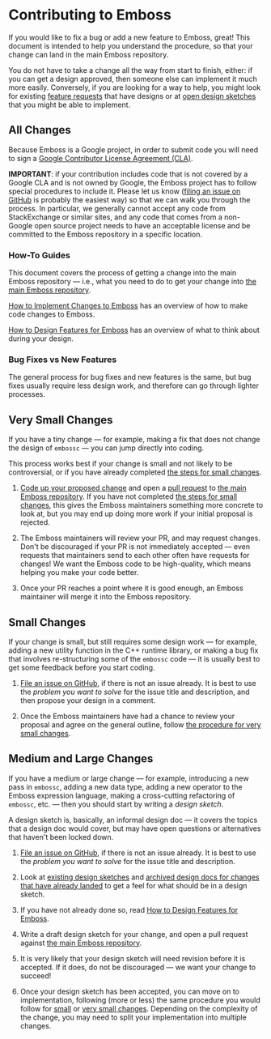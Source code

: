 # Contributing to Emboss

If you would like to fix a bug or add a new feature to Emboss, great!  This
document is intended to help you understand the procedure, so that your change
can land in the main Emboss repository.

You do not have to take a change all the way from start to finish, either: if
you can get a design approved, then someone else can implement it much more
easily.  Conversely, if you are looking for a way to help, you might look for
existing [feature
requests](https://github.com/google/emboss/labels/enhancement) that have
designs or at [open design sketches](design_docs/) that you might be able to
implement.


## All Changes

Because Emboss is a Google project, in order to submit code you will need to
sign a [Google Contributor License Agreement
(CLA)](https://cla.developers.google.com/).

**IMPORTANT**: if your contribution includes code that is not covered by a
Google CLA and is not owned by Google, the Emboss project has to follow special
procedures to include it.  Please let us know ([filing an issue on
GitHub](https://github.com/google/emboss/issues/new) is probably the easiest
way) so that we can walk you through the process.  In particular, we generally
cannot accept any code from StackExchange or similar sites, and any code that
comes from a non-Google open source project needs to have an acceptable license
and be committed to the Emboss repository in a specific location.


### How-To Guides

This document covers the process of getting a change into the main Emboss
repository — i.e., what you need to do to get your change into
[the main Emboss repository](https://github.com/google/emboss/).

[How to Implement Changes to Emboss](how-to-implement.md) has an overview of
how to make code changes to Emboss.

[How to Design Features for Emboss](how-to-design.md) has an overview of what
to think about during your design.


### Bug Fixes vs New Features

The general process for bug fixes and new features is the same, but bug fixes
usually require less design work, and therefore can go through lighter
processes.


## Very Small Changes

If you have a tiny change — for example,  making a fix that does not change the
design of `embossc` — you can jump directly into coding.

This process works best if your change is small and not likely to be
controversial, or if you have already completed [the steps for small
changes](#small-changes).

1.  [Code up your proposed change](how-to-implement.md) and open a [pull
    request](https://docs.github.com/en/pull-requests/collaborating-with-pull-requests/proposing-changes-to-your-work-with-pull-requests/creating-a-pull-request)
    to [the main Emboss repository](https://github.com/google/emboss/).  If you
    have not completed [the steps for small changes](#small-changes), this
    gives the Emboss maintainers something more concrete to look at, but you
    may end up doing more work if your initial proposal is rejected.

2.  The Emboss maintainers will review your PR, and may request changes.  Don't
    be discouraged if your PR is not immediately accepted — even requests that
    maintainers send to each other often have requests for changes!  We want
    the Emboss code to be high-quality, which means helping you make your code
    better.

3.  Once your PR reaches a point where it is good enough, an Emboss maintainer
    will merge it into the Emboss repository.


## Small Changes

If your change is small, but still requires some design work — for example,
adding a new utility function in the C++ runtime library, or making a bug fix
that involves re-structuring some of the `embossc` code — it is usually best to
get some feedback before you start coding.

1.  [File an issue on GitHub](https://github.com/google/emboss/issues/new), if
    there is not an issue already.  It is best to use the *problem you want to
    solve* for the issue title and description, and then propose your design in
    a comment.

2.  Once the Emboss maintainers have had a chance to review your proposal and
    agree on the general outline, follow [the procedure for very small
    changes](#very-small-changes).


## Medium and Large Changes

If you have a medium or large change — for example, introducing a new pass in
`embossc`, adding a new data type, adding a new operator to the Emboss
expression language, making a cross-cutting refactoring of `embossc`, etc. —
then you should start by writing a *design sketch*.

A design sketch is, basically, an informal design doc — it covers the topics
that a design doc would cover, but may have open questions or alternatives that
haven't been locked down.

1.  [File an issue on GitHub](https://github.com/google/emboss/issues/new), if
    there is not an issue already.  It is best to use the *problem you want to
    solve* for the issue title and description.

2.  Look at [existing design sketches](design_docs/) and [archived design docs
    for changes that have already landed](design_docs/archive/) to get a feel
    for what should be in a design sketch.

3.  If you have not already done so, read [How to Design Features for
    Emboss](how-to-design.md).

4.  Write a draft design sketch for your change, and open a pull request
    against [the main Emboss repository](https://github.com/google/emboss/).

5.  It is very likely that your design sketch will need revision before it is
    accepted.  If it does, do not be discouraged — we want your change to
    succeed!

6.  Once your design sketch has been accepted, you can move on to
    implementation, following (more or less) the same procedure you would
    follow for [small](#small-changes) or [very small
    changes](#very-small-changes).  Depending on the complexity of the change,
    you may need to split your implementation into multiple changes.
